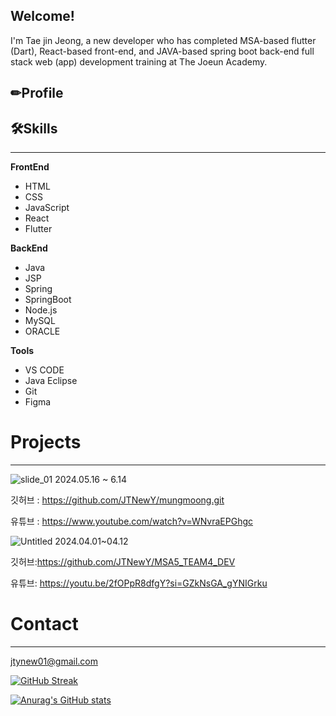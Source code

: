 ## Welcome!

I'm Tae jin Jeong, a new developer who has completed MSA-based flutter (Dart), React-based front-end, and JAVA-based spring boot back-end full stack web (app) development training at The Joeun Academy.

## ✏Profile

## 🛠Skills

---

**FrontEnd**

- HTML
- CSS
- JavaScript
- React
- Flutter

**BackEnd**

- Java
- JSP
- Spring
- SpringBoot
- Node.js
- MySQL
- ORACLE

**Tools**

- VS CODE
- Java Eclipse
- Git
- Figma

# Projects

---
![slide_01](https://github.com/JTNewY/JTNewY/assets/151705894/77eaeb4f-2dcd-4e57-bf4e-f9e3d57d07b9)
2024.05.16 ~ 6.14

깃허브 :  https://github.com/JTNewY/mungmoong.git

유튜브  : https://www.youtube.com/watch?v=WNvraEPGhgc



![Untitled](https://github.com/JTNewY/JTNewY/assets/151705894/d3da644a-4d09-4ce3-9d67-75f4dc129841)
2024.04.01~04.12

깃허브:https://github.com/JTNewY/MSA5_TEAM4_DEV

유튜브: https://youtu.be/2fOPpR8dfgY?si=GZkNsGA_gYNIGrku


# Contact

---

jtynew01@gmail.com

[![GitHub Streak](https://streak-stats.demolab.com?user=JTNewY&locale=ko)](https://git.io/streak-stats)

[![Anurag's GitHub stats](https://github-readme-stats.vercel.app/api?username=jtnewY)](https://github.com/anuraghazra/github-readme-stats)
